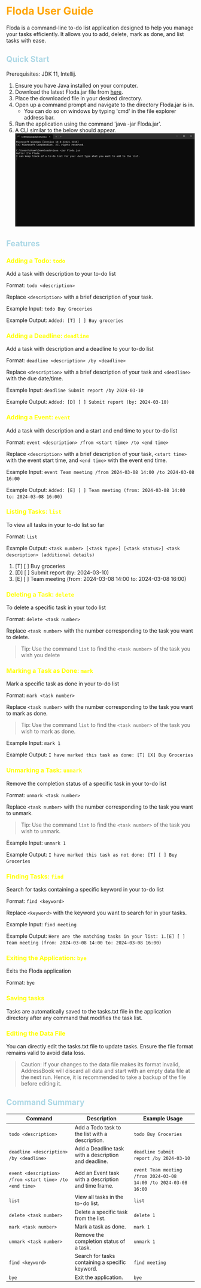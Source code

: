 # <span style="color:Orange">Floda User Guide

Floda is a command-line to-do list application designed to help you manage your tasks efficiently. It allows you to add, delete, mark as done, and list tasks with ease.
## <span style="color:LightBlue">Quick Start

Prerequisites: JDK 11, Intellij.

1. Ensure you have Java installed on your computer.
2. Download the latest Floda.jar file from [here](https://github.com/shawnpong/ip/releases).
3. Place the downloaded file in your desired directory.
4. Open up a command prompt and navigate to the directory Floda.jar is in.
   - You can do so on windows by typing 'cmd' in the file explorer address bar. 
5. Run the application using the command 'java -jar Floda.jar'.
6. A CLI similar to the below should appear.
![img.png](img.png)

## <span style="color:LightBlue">Features
### <span style="color:Yellow">Adding a Todo: `todo`

Add a task with description to your to-do list

Format: `todo <description>`

Replace `<description>` with a brief description of your task.

Example Input: `todo Buy Groceries`

Example Output: `Added: [T] [ ] Buy groceries`

### <span style="color:Yellow">Adding a Deadline: `deadline`

Add a task with description and a deadline to your to-do list

Format: `deadline <description> /by <deadline>`

Replace `<description>` with a brief description of your task and `<deadline>` with the due date/time.

Example Input: `deadline Submit report /by 2024-03-10`

Example Output: `Added: [D] [ ] Submit report (by: 2024-03-10)`

###  <span style="color:Yellow">Adding a Event: `event`

Add a task with description and a start and end time to your to-do list

Format: `event <description> /from <start time> /to <end time>`

Replace `<description>` with a brief description of your task, `<start time>` with the event start time, and `<end time>` with the event end time.

Example Input: `event Team meeting /from 2024-03-08 14:00 /to 2024-03-08 16:00`

Example Output: `Added: [E] [ ] Team meeting (from: 2024-03-08 14:00 to: 2024-03-08 16:00)`

###  <span style="color:Yellow">Listing Tasks: `list`

To view all tasks in your to-do list so far

Format: `list`

Example Output: `<task number> [<task type>] [<task status>] <task description> (additional details)`
1. [T] [ ] Buy groceries
2. [D] [ ] Submit report (by: 2024-03-10)
3. [E] [ ] Team meeting (from: 2024-03-08 14:00 to: 2024-03-08 16:00)

###  <span style="color:Yellow">Deleting a Task: `delete`

To delete a specific task in your todo list

Format: `delete <task number>`

Replace `<task number>` with the number corresponding to the task you want to delete.
> Tip: Use the command `list` to find the `<task number>` of the task you wish you delete

###  <span style="color:Yellow">Marking a Task as Done: `mark`

Mark a specific task as done in your to-do list

Format: `mark <task number>`

Replace `<task number>` with the number corresponding to the task you want to mark as done.
> Tip: Use the command `list` to find the `<task number>` of the task you wish to mark as done.

Example Input: `mark 1`

Example Output: `I have marked this task as done: [T] [X] Buy Groceries`

###  <span style="color:Yellow">Unmarking a Task: `unmark`

Remove the completion status of a specific task in your to-do list

Format: `unmark <task number>`

Replace `<task number>` with the number corresponding to the task you want to unmark.
> Tip: Use the command `list` to find the `<task number>` of the task you wish to unmark.

Example Input: `unmark 1`

Example Output: `I have marked this task as not done: [T] [ ] Buy Groceries`


###  <span style="color:Yellow">Finding Tasks: `find`

Search for tasks containing a specific keyword in your to-do list

Format: `find <keyword>`

Replace `<keyword>` with the keyword you want to search for in your tasks.

Example Input: `find meeting`

Example Output: `Here are the matching tasks in your list:
1.[E] [ ] Team meeting (from: 2024-03-08 14:00 to: 2024-03-08 16:00)`

###  <span style="color:Yellow">Exiting the Application: `bye`

Exits the Floda application

Format: `bye`

###  <span style="color:Yellow">Saving tasks

Tasks are automatically saved to the tasks.txt file in the application directory after any command that modifies the task list.

###  <span style="color:Yellow">Editing the Data File

You can directly edit the tasks.txt file to update tasks. Ensure the file format remains valid to avoid data loss.
>Caution: If your changes to the data file makes its format invalid, AddressBook will discard all data and start with an empty data file at the next run. Hence, it is recommended to take a backup of the file before editing it.

## <span style="color:LightBlue">Command Summary

| Command                                                 | Description                                                | Example Usage                  |
|---------------------------------------------------------|------------------------------------------------------------|--------------------------------|
| `todo <description>`                                    | Add a Todo task to the list with a description.           | `todo Buy Groceries`          |
| `deadline <description> /by <deadline>`                 | Add a Deadline task with a description and deadline. | `deadline Submit report /by 2024-03-10` |
| `event <description> /from <start time> /to <end time>` | Add an Event task with a description and time frame. | `event Team meeting /from 2024-03-08 14:00 /to 2024-03-08 16:00` |
| `list`                                                  | View all tasks in the to-do list.                         | `list`                         |
| `delete <task number>`                                  | Delete a specific task from the list.                     | `delete 1`                     |
| `mark <task number>`                                    | Mark a task as done.                                      | `mark 1`                       |
| `unmark <task number>`                                  | Remove the completion status of a task.                   | `unmark 1`                     |
| `find <keyword>`                                        | Search for tasks containing a specific keyword.           | `find meeting`                 |
| `bye`                                                   | Exit the application.                                     | `bye`                          |


